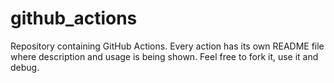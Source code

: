 # github_actions

Repository containing GitHub Actions. Every action has its own README file where description and usage is being shown. Feel free to fork it, use it and debug.

